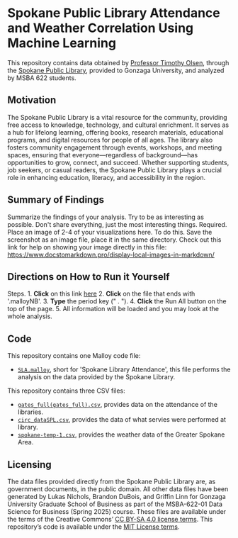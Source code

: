 # Spokane Public Library Attendance and Weather Correlation Using Machine Learning
This repository contains data obtained by [Professor Timothy Olsen](https://www.gonzaga.edu/academics/faculty-listing/detail/timothy-olsen-phd-8e1036cc), through the [Spokane Public Library](https://www.spokanelibrary.org/which-library-system-is-which/?gad_source=1&gclid=Cj0KCQiA8fW9BhC8ARIsACwHqYp6iJs5v-hdK6ftJrQgo2nl564GV1f8VD5-BoWqPfnMpIiMxn9qi1EaAil6EALw_wcB), provided to Gonzaga University, and analyzed by MSBA 622 students.

## Motivation

The Spokane Public Library is a vital resource for the community, providing free access to knowledge, technology, and cultural enrichment. It serves as a hub for lifelong learning, offering books, research materials, educational programs, and digital resources for people of all ages. The library also fosters community engagement through events, workshops, and meeting spaces, ensuring that everyone—regardless of background—has opportunities to grow, connect, and succeed. Whether supporting students, job seekers, or casual readers, the Spokane Public Library plays a crucial role in enhancing education, literacy, and accessibility in the region.

## Summary of Findings

Summarize the findings of your analysis. Try to be as interesting as possible. Don't share everything, just the most interesting things. Required. Place an image of 2-4 of your visualizations here. To do this. Save the screenshot as an image file, place it in the same directory. Check out this link for help on showing your image directly in this file: https://www.docstomarkdown.pro/display-local-images-in-markdown/

## Directions on How to Run it Yourself
Steps.
	1. **Click** on this link [here](https://github.com/LukasNichols/SpokaneLibraryWeather)
	2. **Click** on the file that ends with '.malloyNB'. 
	3. **Type** the period key (" . "). 
	4. **Click** the Run All button on the top of the page.
	5. All information will be loaded and you may look at the whole analysis. 

## Code

This repository contains one Malloy code file:
- [`SLA.malloy`](SLA.malloy), short for 'Spokane Library Attendance', this file performs the analysis on the data provided by the Spokane Library.

This repository contains three CSV files:
- [`gates_full(gates_full).csv`](gates_full(gates_full).csv), provides data on the attendance of the libraries.
- [`circ_dataSPL.csv`](circ_dataSPL.csv), provides the data of what servies were performed at library.
- [`spokane-temp-1.csv`](spokane-temp-1.csv), provides the weather data of the Greater Spokane Area.

## Licensing
The data files provided directly from the Spokane Public Library are, as government documents, in the public domain. All other data files have been generated by Lukas Nichols, Brandon DuBois, and Griffin Linn for Gonzaga University Graduate School of Business as part of the MSBA-622-01 Data Science for Business (Spring 2025) course. These files are available under the terms of the Creative Commons’ [CC BY-SA 4.0 license terms](https://creativecommons.org/licenses/by-sa/4.0/). This repository’s code is available under the [MIT License terms](https://opensource.org/license/mit/).
